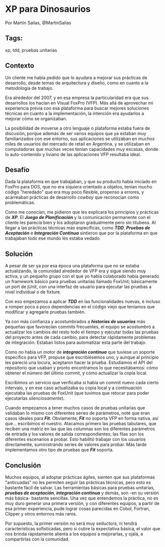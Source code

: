 XP para Dinosaurios
======

Por Martín Salías, @MartinSalias


Tags:
---
xp, tdd, pruebas unitarias

Contexto
---
Un cliente me había pedido que lo ayudara a mejorar sus prácticas de desarrollo, desde temas de arquitectura y diseño, como en cuanto a la metodología de trabajo.

Era alrededor del 2007, y en esa empresa la particularidad era que sus desarrollos los hacían en Visual FoxPro (VFP). Más allá de aprovechar mi experiencia previa con esa plataforma para buscar mejores soluciones técnicas en cuanto a la implementación, la intención era ayudarlos a mejorar cómo se organizaban.

La posibilidad de moverse a otro lenguaje o plataforma estaba fuera de discusión, porque además de ser varios equipos que ya estaban muy familiarizados con ese entorno, sus aplicaciones se utilizaban en muchos miles de usuarios del mercado de retail en Argentina, y se utilizaban en computadoras que muchas veces tenían capacidades muy escasas, donde lo auto-contenido y liviano de las aplicaciones VFP resultaba ideal.


Desafío
--
Dada la plataforma en que trabajaban, y que su producto había iniciado en FoxPro para DOS, que no era siquiera orientado a objetos, tenían mucho código "heredado" que era muy poco flexible, propenso a errores, y acarreaban prácticas de desarrollo _cowboy_ que reconocían como problemáticas.

Como me conocían, me pidieron que les explicara los principios y prácticas de **_XP_**. El **_Juego de Planificación_** y la comunicación permanente con el cliente les parecía bien y los adoptaron gradualmente pero sin titubeos. Al llegar a las prácticas técnicas más específicas, como **_TDD_**, **_Pruebas de Aceptación_** e **_Integración Contínua_** sintieron que por la plataforma en que trabajaban todo ese mundo les estaba vedado.


Solución
---
A pesar de ser ya por esa época una plataforma que no se estaba actualizando, la comunidad alrededor de VFP era y sigue siendo muy activa, y un pequeño grupo con el que yo había colaborado había generado un framework básico para pruebas unitarias llamado FoxUnit; básicamente un port de jUnit, con una interfaz de usuario para ejecutar las pruebas a nivel individual o de fixture.

Con eso empezamos a aplicar **_TDD_** en las funcionalidades nuevas, e incluso a romper poco a poco dependencias en el código viejo que teníamos que modificar y agregarle pruebas también.

Ya con más confianza y acostumbrados a **_historias de usuarios_** más pequeñas que favorecían commits frecuentes, el equipo se acostumbró a actualizar los cambios del resto todo el tiempo y ejecutar todas las pruebas del proyecto antes de cada cambio, para detectar rápidamente problemas de integración. Estaban listos para automatizar esta parte del trabajo.

Como no había un motor de **_integración continua_** que tuviese un soporte específico para VFP, propuse que escribiésemos uno, y aunque al principio les pareció una locura, aceptaron hacer la prueba. Estudiamos el API del repositorio que usaban y pronto encontramos lo que necesitábamos: cómo obtener el número del último commit, y cómo actualizar la copia local.

Escribimos un servicio que verificaba si había un commit nuevo cada cierto intervalo, y en ese caso actualizaba su copia local y a continuación ejecutaba las pruebas de FoxUnit (que tuvimos que retocar para poder ejecutarlas _silenciosamente_).

Cuando empezamos a tener muchos casos de pruebas unitarias que validaban lo mismo con diferentes series de parámetros, noté que eran casos ideales para **_Fit_**. Obviamente, **_Fit_** no soporta VFP en forma nativa, así que... escribimos el nuestro. Atacamos primero las pruebas tabulares, que reciben una matriz en las que las columnas son los diferentes parámetros de entrada y los valores de salida correspondientes; las filas son los diferentes escenarios a probar. Esto habilitó trabajar con los usuarios directamente, suministrando series de valores para probar. Más tarde implementamos otro tipo de pruebas que **_Fit_** soporta.


Conclusión
---

Muchos equipos, al adoptar prácticas ágiles, sienten que sus plataformas "anticuadas" no les permiten seguir las prácticas técnicas, pero esto es bastante fácil de salvar. Las herramientas básicas para pruebas unitarias, **_pruebas de aceptación_**, **_integración continua_** y demás, son -en su versión más básica- bastante sencillas. Una vez que entendemos la práctica, no es muy duro generar una primera versión, y con diferentes equipos, a partir de esa primer experiencia, pude lograr cosas parecidas en Cobol, Fortran, Clipper y otros entornos más raros.

Por supuesto, la primer versión no será muy seductora, ni tendrá características sofisticadas, pero si cubre la expectativa básica, el valor que nos brinda rápidamente alienta a los equipos a mejorarlas, y ojalá, a compartirlas con la comunidad.
